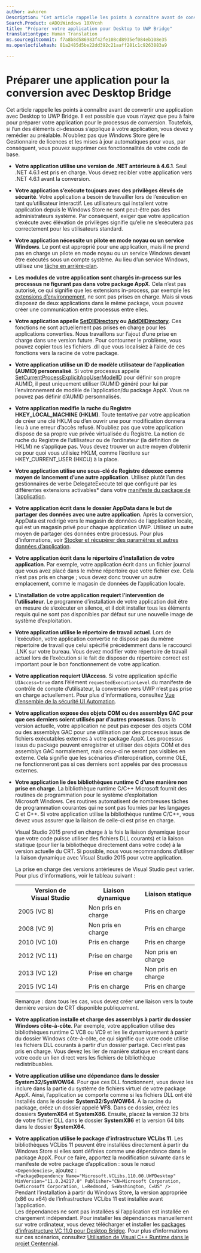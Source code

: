 ```yaml
---
author: awkoren
Description: "Cet article rappelle les points à connaître avant de convertir une application avec Desktop to UWP Bridge. Il est possible que vous n’ayez que peu à faire pour préparer votre application pour le processus de conversion."
Search.Product: eADQiWindows 10XVcnh
title: "Préparer votre application pour Desktop to UWP Bridge"
translationtype: Human Translation
ms.sourcegitcommit: f7a8b8d586983f42fe108cd8935ef084eb108e35
ms.openlocfilehash: 81a2485d5be22dd392c21aaff281c1c9263883a9

---
```


# <a name="prepare-an-app-for-conversion-with-the-desktop-bridge"></a>Préparer une application pour la conversion avec Desktop Bridge

Cet article rappelle les points à connaître avant de convertir une application avec Desktop to UWP Bridge. Il est possible que vous n’ayez que peu à faire pour préparer votre application pour le processus de conversion. Toutefois, si l’un des éléments ci-dessous s’applique à votre application, vous devez y remédier au préalable. N’oubliez pas que Windows Store gère le Gestionnaire de licences et les mises à jour automatiques pour vous, par conséquent, vous pouvez supprimer ces fonctionnalités de votre code de base.

+ __Votre application utilise une version de .NET antérieure à 4.6.1__. Seul .NET 4.6.1 est pris en charge. Vous devez recibler votre application vers .NET 4.6.1 avant la conversion. 

+ __Votre application s’exécute toujours avec des privilèges élevés de sécurité__. Votre application a besoin de travailler lors de l’exécution en tant qu’utilisateur interactif. Les utilisateurs qui installent votre application depuis le Windows Store ne sont peut-être pas des administrateurs système. Par conséquent, exiger que votre application s’exécute avec élévation de privilèges signifie qu’elle ne s’exécutera pas correctement pour les utilisateurs standard.

+ __Votre application nécessite un pilote en mode noyau ou un service Windows__. Le pont est approprié pour une application, mais il ne prend pas en charge un pilote en mode noyau ou un service Windows devant être exécutés sous un compte système. Au lieu d’un service Windows, utilisez une [tâche en arrière-plan](https://msdn.microsoft.com/windows/uwp/launch-resume/create-and-register-a-background-task).

+ __Les modules de votre application sont chargés in-process sur les processus ne figurant pas dans votre package AppX__. Cela n’est pas autorisé, ce qui signifie que les extensions in-process, par exemple les [extensions d’environnement](https://msdn.microsoft.com/library/windows/desktop/dd758089.aspx), ne sont pas prises en charge. Mais si vous disposez de deux applications dans le même package, vous pouvez créer une communication entre processus entre elles.

+ __Votre application appelle [SetDllDirectory](https://msdn.microsoft.com/library/windows/desktop/ms686203) ou [AddDllDirectory](https://msdn.microsoft.com/library/windows/desktop/hh310513)__. Ces fonctions ne sont actuellement pas prises en charge pour les applications converties. Nous travaillons sur l’ajout d’une prise en charge dans une version future. Pour contourner le problème, vous pouvez copier tous les fichiers .dll que vous localisiez à l’aide de ces fonctions vers la racine de votre package. 

+ __Votre application utilise un ID de modèle utilisateur de l’application (AUMID) personnalisé__. Si votre processus appelle [SetCurrentProcessExplicitAppUserModelID](https://msdn.microsoft.com/library/windows/desktop/dd378422.aspx) pour définir son propre AUMID, il peut uniquement utiliser l’AUMID généré pour lui par l’environnement de modèle de l’application/du package AppX. Vous ne pouvez pas définir d’AUMID personnalisés.

+ __Votre application modifie la ruche du Registre HKEY_LOCAL_MACHINE (HKLM)__. Toute tentative par votre application de créer une clé HKLM ou d’en ouvrir une pour modification donnera lieu à une erreur d’accès refusé. N’oubliez pas que votre application dispose de sa propre vue privée virtualisée du Registre. La notion de ruche du Registre de l’utilisateur ou de l’ordinateur (la définition de HKLM) ne s’applique pas. Vous devez trouver un autre moyen d’obtenir ce pour quoi vous utilisiez HKLM, comme l’écriture sur HKEY_CURRENT_USER (HKCU) à la place.

+ __Votre application utilise une sous-clé de Registre ddeexec comme moyen de lancement d’une autre application__. Utilisez plutôt l’un des gestionnaires de verbe DelegateExecute tel que configuré par les différentes extensions activables* dans votre [manifeste du package de l’application](https://msdn.microsoft.com/library/windows/apps/br211474.aspx).

+ __Votre application écrit dans le dossier AppData dans le but de partager des données avec une autre application__. Après la conversion, AppData est redirigé vers le magasin de données de l’application locale, qui est un magasin privé pour chaque application UWP. Utilisez un autre moyen de partager des données entre processus. Pour plus d’informations, voir [Stocker et récupérer des paramètres et autres données d’application](https://msdn.microsoft.com/windows/uwp/app-settings/store-and-retrieve-app-data).

+ __Votre application écrit dans le répertoire d’installation de votre application__. Par exemple, votre application écrit dans un fichier journal que vous avez placé dans le même répertoire que votre fichier exe. Cela n’est pas pris en charge ; vous devez donc trouver un autre emplacement, comme le magasin de données de l’application locale.

+ __L’installation de votre application requiert l’intervention de l’utilisateur__. Le programme d’installation de votre application doit être en mesure de s’exécuter en silence, et il doit installer tous les éléments requis qui ne sont pas disponibles par défaut sur une nouvelle image de système d’exploitation.

+ __Votre application utilise le répertoire de travail actuel__. Lors de l’exécution, votre application convertie ne dispose pas du même répertoire de travail que celui spécifié précédemment dans le raccourci .LNK sur votre bureau. Vous devez modifier votre répertoire de travail actuel lors de l’exécution si le fait de disposer du répertoire correct est important pour le bon fonctionnement de votre application.

+ __Votre application requiert UIAccess__. Si votre application spécifie `UIAccess=true` dans l’élément `requestedExecutionLevel` du manifeste de contrôle de compte d’utilisateur, la conversion vers UWP n’est pas prise en charge actuellement. Pour plus d’informations, consultez [Vue d’ensemble de la sécurité UI Automation](https://msdn.microsoft.com/library/ms742884.aspx).

+ __Votre application expose des objets COM ou des assemblys GAC pour que ces derniers soient utilisés par d’autres processus__. Dans la version actuelle, votre application ne peut pas exposer des objets COM ou des assemblys GAC pour une utilisation par des processus issus de fichiers exécutables externes à votre package AppX. Les processus issus du package peuvent enregistrer et utiliser des objets COM et des assemblys GAC normalement, mais ceux-ci ne seront pas visibles en externe. Cela signifie que les scénarios d’interopération, comme OLE, ne fonctionneront pas si ces derniers sont appelés par des processus externes. 

+ __Votre application lie des bibliothèques runtime C d’une manière non prise en charge__. La bibliothèque runtime C/C++ Microsoft fournit des routines de programmation pour le système d’exploitation Microsoft Windows. Ces routines automatisent de nombreuses tâches de programmation courantes qui ne sont pas fournies par les langages C et C++. Si votre application utilise la bibliothèque runtime C/C++, vous devez vous assurer que la liaison de celle-ci est prise en charge. 
    
    Visual Studio 2015 prend en charge à la fois la liaison dynamique (pour que votre code puisse utiliser des fichiers DLL courants) et la liaison statique (pour lier la bibliothèque directement dans votre code) à la version actuelle du CRT. Si possible, nous vous recommandons d’utiliser la liaison dynamique avec Visual Studio 2015 pour votre application. 

    La prise en charge des versions antérieures de Visual Studio peut varier. Pour plus d’informations, voir le tableau suivant : 

    <table>
    <th>Version de Visual Studio</td><th>Liaison dynamique</th><th>Liaison statique</th></th>
    <tr><td>2005 (VC 8)</td><td>Non pris en charge</td><td>Pris en charge</td>
    <tr><td>2008 (VC 9)</td><td>Non pris en charge</td><td>Pris en charge</td>
    <tr><td>2010 (VC 10)</td><td>Pris en charge</td><td>Pris en charge</td>
    <tr><td>2012 (VC 11)</td><td>Prise en charge</td><td>Non pris en charge</td>
    <tr><td>2013 (VC 12)</td><td>Prise en charge</td><td>Non pris en charge</td>
    <tr><td>2015 (VC 14)</td><td>Pris en charge</td><td>Pris en charge</td>
    </table>
    
    Remarque : dans tous les cas, vous devez créer une liaison vers la toute dernière version de CRT disponible publiquement.

+ __Votre application installe et charge des assemblys à partir du dossier Windows côte-à-côte__. Par exemple, votre application utilise des bibliothèques runtime C VC8 ou VC9 et les lie dynamiquement à partir du dossier Windows côte-à-côte, ce qui signifie que votre code utilise les fichiers DLL courants à partir d’un dossier partagé. Ceci n’est pas pris en charge. Vous devez les lier de manière statique en créant dans votre code un lien direct vers les fichiers de bibliothèque redistribuables.

+ __Votre application utilise une dépendance dans le dossier System32/SysWOW64__. Pour que ces DLL fonctionnent, vous devez les inclure dans la partie du système de fichiers virtuel de votre package AppX. Ainsi, l’application se comporte comme si les fichiers DLL ont été installés dans le dossier **System32**/**SysWOW64**. À la racine du package, créez un dossier appelé **VFS**. Dans ce dossier, créez les dossiers **SystemX64** et **SystemX86**. Ensuite, placez la version 32 bits de votre fichier DLL dans le dossier **SystemX86** et la version 64 bits dans le dossier **SystemX64**.

+ __Votre application utilise le package d’infrastructure VCLibs 11__. Les bibliothèques VCLibs 11 peuvent être installées directement à partir du Windows Store si elles sont définies comme une dépendance dans le package AppX. Pour ce faire, apportez la modification suivante dans le manifeste de votre package d’application : sous le nœud `<Dependencies>`, ajoutez :  
`<PackageDependency Name="Microsoft.VCLibs.110.00.UWPDesktop" MinVersion="11.0.24217.0" Publisher="CN=Microsoft Corporation, O=Microsoft Corporation, L=Redmond, S=Washington, C=US" />`  
Pendant l’installation à partir du Windows Store, la version appropriée (x86 ou x64) de l’infrastructure VCLibs 11 est installée avant l’application.  
Les dépendances ne sont pas installées si l’application est installée en chargement indépendant. Pour installer les dépendances manuellement sur votre ordinateur, vous devez télécharger et installer les [packages d’infrastructure VC 11.0 pour Desktop Bridge](https://www.microsoft.com/download/details.aspx?id=53340&WT.mc_id=DX_MVP4025064). Pour plus d’informations sur ces scénarios, consultez [Utilisation de Visual C++ Runtime dans le projet Centennial](https://blogs.msdn.microsoft.com/vcblog/2016/07/07/using-visual-c-runtime-in-centennial-project/).


<!--HONumber=Dec16_HO1-->


